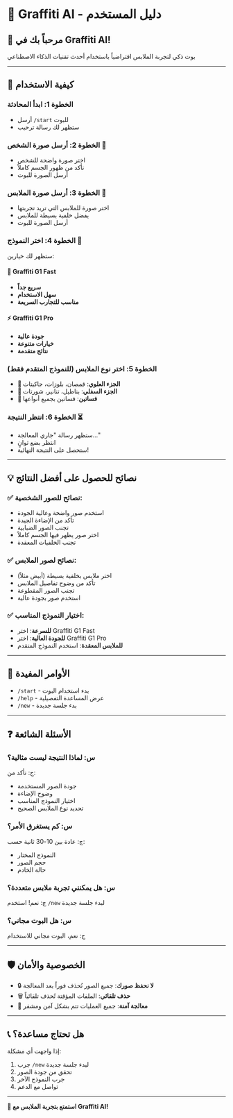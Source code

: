 # 🎨 Graffiti AI - دليل المستخدم

## 👋 مرحباً بك في Graffiti AI!

بوت ذكي لتجربة الملابس افتراضياً باستخدام أحدث تقنيات الذكاء الاصطناعي

---

## 🚀 كيفية الاستخدام

### الخطوة 1: ابدأ المحادثة
- أرسل `/start` للبوت
- ستظهر لك رسالة ترحيب

### الخطوة 2: أرسل صورة الشخص 👤
- اختر صورة واضحة للشخص
- تأكد من ظهور الجسم كاملاً
- أرسل الصورة للبوت

### الخطوة 3: أرسل صورة الملابس 👕
- اختر صورة للملابس التي تريد تجربتها
- يفضل خلفية بسيطة للملابس
- أرسل الصورة للبوت

### الخطوة 4: اختر النموذج 🤖
ستظهر لك خيارين:

#### 🚀 Graffiti G1 Fast
- **سريع جداً**
- **سهل الاستخدام** 
- **مناسب للتجارب السريعة**

#### ⚡ Graffiti G1 Pro
- **جودة عالية**
- **خيارات متنوعة**
- **نتائج متقدمة**

### الخطوة 5: اختر نوع الملابس (للنموذج المتقدم فقط)
- **👔 الجزء العلوي**: قمصان، بلوزات، جاكيتات
- **👖 الجزء السفلي**: بناطيل، تنانير، شورتات  
- **👗 فساتين**: فساتين بجميع أنواعها

### الخطوة 6: انتظر النتيجة ⏳
- ستظهر رسالة "جاري المعالجة..."
- انتظر بضع ثوانٍ
- ستحصل على النتيجة النهائية!

---

## 💡 نصائح للحصول على أفضل النتائج

### ✅ نصائح للصور الشخصية:
- استخدم صور واضحة وعالية الجودة
- تأكد من الإضاءة الجيدة
- تجنب الصور الضبابية
- اختر صور يظهر فيها الجسم كاملاً
- تجنب الخلفيات المعقدة

### ✅ نصائح لصور الملابس:
- اختر ملابس بخلفية بسيطة (أبيض مثلاً)
- تأكد من وضوح تفاصيل الملابس
- تجنب الصور المقطوعة
- استخدم صور بجودة عالية

### ✅ اختيار النموذج المناسب:
- **للسرعة**: اختر Graffiti G1 Fast
- **للجودة العالية**: اختر Graffiti G1 Pro
- **للملابس المعقدة**: استخدم النموذج المتقدم

---

## 🔧 الأوامر المفيدة

- `/start` - بدء استخدام البوت
- `/help` - عرض المساعدة التفصيلية
- `/new` - بدء جلسة جديدة

---

## ❓ الأسئلة الشائعة

### س: لماذا النتيجة ليست مثالية؟
ج: تأكد من:
- جودة الصور المستخدمة
- وضوح الإضاءة
- اختيار النموذج المناسب
- تحديد نوع الملابس الصحيح

### س: كم يستغرق الأمر؟
ج: عادة بين 10-30 ثانية حسب:
- النموذج المختار
- حجم الصور
- حالة الخادم

### س: هل يمكنني تجربة ملابس متعددة؟
ج: نعم! استخدم `/new` لبدء جلسة جديدة

### س: هل البوت مجاني؟
ج: نعم، البوت مجاني للاستخدام

---

## 🛡️ الخصوصية والأمان

- 🔒 **لا نحفظ صورك**: جميع الصور تُحذف فوراً بعد المعالجة
- 🗑️ **حذف تلقائي**: الملفات المؤقتة تُحذف تلقائياً
- 🔐 **معالجة آمنة**: جميع العمليات تتم بشكل آمن ومشفر

---

## 📞 هل تحتاج مساعدة؟

إذا واجهت أي مشكلة:
1. جرب `/new` لبدء جلسة جديدة
2. تحقق من جودة الصور
3. جرب النموذج الآخر
4. تواصل مع الدعم

---

**🎉 استمتع بتجربة الملابس مع Graffiti AI!**
